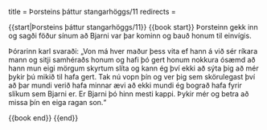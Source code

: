 title = Þorsteins þáttur stangarhöggs/11
redirects =
>>>>

{{start|Þorsteins þáttur stangarhöggs/11}}
{{book start}}
Þorsteinn gekk inn og sagði föður sínum að Bjarni var þar kominn og bauð honum til einvígis.

Þórarinn karl svaraði: „Von má hver maður þess vita ef hann á við sér ríkara mann og sitji samhéraðs honum og hafi þó gert honum nokkura ósæmd að hann mun eigi mörgum skyrtum slíta og kann ég því ekki að sýta þig að mér þykir þú mikið til hafa gert. Tak nú vopn þín og ver þig sem skörulegast því að þar mundi verið hafa minnar ævi að ekki mundi ég bograð hafa fyrir slíkum sem Bjarni er. Er Bjarni þó hinn mesti kappi. Þykir mér og betra að missa þín en eiga ragan son.“


{{book end}}
{{end}}